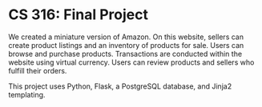 # CS 316: Final Project

We created a miniature version of Amazon. On this website, sellers can create product 
listings and an inventory of products for sale. Users can browse and purchase products. 
Transactions are conducted within the website using virtual currency. Users can review 
products and sellers who fulfill their orders.

This project uses Python, Flask, a PostgreSQL database, and Jinja2 templating.
